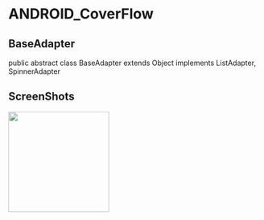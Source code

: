 # ANDROID_CoverFlow
BaseAdapter
-----------
public abstract class BaseAdapter 
extends Object implements ListAdapter, SpinnerAdapter



ScreenShots
-----------
<div>
<img width="200" src="https://user-images.githubusercontent.com/32612534/40421870-9dbd43f4-5e8d-11e8-9e84-2b971904ed68.png">
</div>


